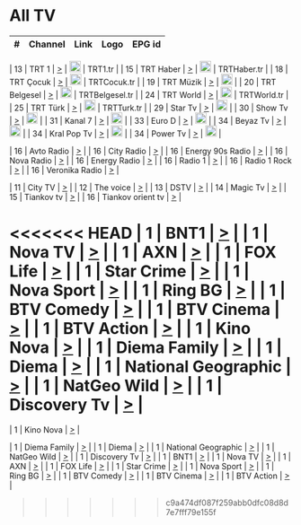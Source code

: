 <h1>All TV</h1>

| #   | Channel        | Link  | Logo | EPG id |
|:---:|:--------------:|:-----:|:----:|:------:|

| 13  | TRT 1            | [>](https://tv-trt1.medya.trt.com.tr/master.m3u8) | <img height="20" src="https://i.imgur.com/j786OLG.png"/> | TRT1.tr |
| 15  | TRT Haber        | [>](https://tv-trthaber.medya.trt.com.tr/master.m3u8) | <img height="20" src="https://i.imgur.com/OVfo8Ab.png"/> | TRTHaber.tr |
| 18  | TRT Çocuk        | [>](https://tv-trtcocuk.medya.trt.com.tr/master.m3u8) | <img height="20" src="https://i.imgur.com/QLFmD6d.png"/> | TRTCocuk.tr |
| 19  | TRT Müzik        | [>](https://tv-trtmuzik.medya.trt.com.tr/master.m3u8) | <img height="20" src="https://i.imgur.com/fIVFCEd.png"/> |
| 20  | TRT Belgesel     | [>](https://tv-trtbelgesel.medya.trt.com.tr/master.m3u8) | <img height="20" src="https://i.imgur.com/MGO87pe.png"/> | TRTBelgesel.tr |
| 24  | TRT World        | [>](https://tv-trtworld.medya.trt.com.tr/master.m3u8) | <img height="20" src="https://i.imgur.com/JEA2xpv.png"/> | TRTWorld.tr |
| 25  | TRT Türk         | [>](https://tv-trtturk.medya.trt.com.tr/master.m3u8) | <img height="20" src="https://i.imgur.com/OSTOQNw.png"/> | TRTTurk.tr |
| 29  | Star Tv   | [>](https://dogus-live.daioncdn.net/startv/startv_360p.m3u8) | <img height="20" src="https://i.imgur.com/IebUZx1.png"/> |
| 30  | Show Tv     | [>](https://ciner-live.daioncdn.net/showtv/showtv.m3u8) | <img height="20" src="https://i.imgur.com/IebUZx1.png"/> |
| 31  | Kanal 7     | [>](https://kanal7-live.daioncdn.net/kanal7/kanal7.m3u8) | <img height="20" src="https://i.imgur.com/IebUZx1.png"/> |
| 33  | Euro D    | [>](https://www.youtube.com/user/KanalD/live) | <img height="20" src="https://i.imgur.com/IebUZx1.png"/> |
| 34  | Beyaz Tv     | [>](https://beyaztv-live.daioncdn.net/beyaztv/beyaztv.m3u8) | <img height="20" src="https://i.imgur.com/IebUZx1.png"/> |
| 34  | Kral Pop Tv     | [>](https://www.youtube.com/watch?v=GuFTuKoXepw) | <img height="20" src="https://i.imgur.com/IebUZx1.png"/> |
| 34  | Power Tv     | [>](https://livetv.powerapp.com.tr/powerTV/powerhd.smil/chunklist.m3u8) | <img height="20" src="https://i.imgur.com/IebUZx1.png"/> |

| 16  | Avto Radio | [>](http://stream.metacast.eu/avtoradio.mp3.m3u) |
| 16  | City Radio | [>](http://stream.metacast.eu/city.aac.m3u) |
| 16  | Energy 90s Radio | [>](http://stream.metacast.eu/energy-90s.m3u) |
| 16  | Nova Radio | [>](http://stream.metacast.eu/nova.aac.m3u) |
| 16  | Energy Radio | [>](http://stream.metacast.eu/nrj.aac.m3u) |
| 16  | Radio 1 | [>](http://stream.metacast.eu/radio1.aac.m3u) |
| 16  | Radio 1 Rock | [>](http://stream.metacast.eu/radio1rock.aac.m3u) |
| 16  | Veronika Radio | [>](http://stream.metacast.eu/veronika.aac.m3u) |

| 11  | City TV | [>](https://tv.city.bg/play/tshls/citytv/index.m3u8) |
| 12  | The voice | [>](https://bss1.neterra.tv/thevoice/thevoice.m3u8) |
| 13  | DSTV | [>](http://46.249.95.140:8081/hls/data.m3u8) |
| 14  | Magic Tv | [>](https://bss1.neterra.tv/magictv/magictv.m3u8) |
| 15  | Tiankov tv | [>](https://streamer103.neterra.tv/tiankov-folk/live.m3u8) |
| 16  | Tiankov orient tv | [>](https://streamer103.neterra.tv/tiankov-orient/live.m3u8) |

<<<<<<< HEAD
| 1 | BNT1 | [>](https://ymkaya.xyz:46551/tv/bnt1/playlist.m3u8?wmsAuthSign=c2VydmVyX3RpbWU9OC8xOS8yMDI1IDE6MDM6MDMgUE0maGFzaF92YWx1ZT1LazBSYzdLMzB2SE0vWGFUSWxYR1V3PT0mdmFsaWRtaW51dGVzPTYw) |
| 1 | Nova TV | [>](https://ymkaya.xyz:46551/tv/novatv/playlist.m3u8?wmsAuthSign=c2VydmVyX3RpbWU9OC8xOS8yMDI1IDE6MDM6MTMgUE0maGFzaF92YWx1ZT1mMkJOR2xtWmphWFhvNVZBbjZYdU9nPT0mdmFsaWRtaW51dGVzPTYw) |
| 1 | AXN | [>](https://ymkaya.xyz:46551/tv/axn/playlist.m3u8?wmsAuthSign=c2VydmVyX3RpbWU9OC8xOS8yMDI1IDE6MDM6MjMgUE0maGFzaF92YWx1ZT00NzY4bE5LUFZyRUxoTGczY2dJdmRBPT0mdmFsaWRtaW51dGVzPTYw) |
| 1 | FOX Life | [>](https://ymkaya.xyz:46551/tv/foxlife/playlist.m3u8?wmsAuthSign=c2VydmVyX3RpbWU9OC8xOS8yMDI1IDE6MDM6MzIgUE0maGFzaF92YWx1ZT1xUDgyR3dWVXhEcEEyTGJZSFpFS2dnPT0mdmFsaWRtaW51dGVzPTYw) |
| 1 | Star Crime | [>](https://ymkaya.xyz:46551/tv/foxcrime/playlist.m3u8?wmsAuthSign=c2VydmVyX3RpbWU9OC8xOS8yMDI1IDE6MDM6NDIgUE0maGFzaF92YWx1ZT16TGNNYlNybVpPUFdzZjRtWlNCeE9RPT0mdmFsaWRtaW51dGVzPTYw) |
| 1 | Nova Sport | [>](https://ymkaya.xyz:46551/tv/novasport/playlist.m3u8?wmsAuthSign=c2VydmVyX3RpbWU9OC8xOS8yMDI1IDE6MDM6NTIgUE0maGFzaF92YWx1ZT1OczFvUTVsWC9VdVYyK1JHMUpGMUFnPT0mdmFsaWRtaW51dGVzPTYw) |
| 1 | Ring BG | [>](https://ymkaya.xyz:46551/tv/ringbg/playlist.m3u8?wmsAuthSign=c2VydmVyX3RpbWU9OC8xOS8yMDI1IDE6MDQ6MDEgUE0maGFzaF92YWx1ZT1MbUY2Zit5NVJOUk42c1BZdXhRNkZ3PT0mdmFsaWRtaW51dGVzPTYw) |
| 1 | BTV Comedy | [>](https://ymkaya.xyz:46551/tv/btvcomedy/playlist.m3u8?wmsAuthSign=c2VydmVyX3RpbWU9OC8xOS8yMDI1IDE6MDQ6MTEgUE0maGFzaF92YWx1ZT1NTWNudFVpRkxXejVGSmdZYXl2TVdnPT0mdmFsaWRtaW51dGVzPTYw) |
| 1 | BTV Cinema | [>](https://ymkaya.xyz:46551/tv/btvcinema/playlist.m3u8?wmsAuthSign=c2VydmVyX3RpbWU9OC8xOS8yMDI1IDE6MDQ6MjAgUE0maGFzaF92YWx1ZT1wWTdydjUwcTlGNm02dE5Jd21qL0xRPT0mdmFsaWRtaW51dGVzPTYw) |
| 1 | BTV Action | [>](https://ymkaya.xyz:46551/tv/btvaction/playlist.m3u8?wmsAuthSign=c2VydmVyX3RpbWU9OC8xOS8yMDI1IDE6MDQ6MjkgUE0maGFzaF92YWx1ZT0vejN1cFpxT3ArK0N2dXJ2Z05kMzFBPT0mdmFsaWRtaW51dGVzPTYw) |
| 1 | Kino Nova | [>](https://ymkaya.xyz:46551/tv/kinonova/playlist.m3u8?wmsAuthSign=c2VydmVyX3RpbWU9OC8xOS8yMDI1IDE6MDQ6MzkgUE0maGFzaF92YWx1ZT1jWWZQbStiVlRBMFNUemxzOWNRSE13PT0mdmFsaWRtaW51dGVzPTYw) |
| 1 | Diema Family | [>](https://ymkaya.xyz:46551/tv/diemafamily/playlist.m3u8?wmsAuthSign=c2VydmVyX3RpbWU9OC8xOS8yMDI1IDE6MDQ6NDggUE0maGFzaF92YWx1ZT0rVXJ1RFlYS2MwRlhrNHRxbXYxWXNRPT0mdmFsaWRtaW51dGVzPTYw) |
| 1 | Diema | [>](https://ymkaya.xyz:46551/tv/diema/playlist.m3u8?wmsAuthSign=c2VydmVyX3RpbWU9OC8xOS8yMDI1IDE6MDQ6NTggUE0maGFzaF92YWx1ZT1EVTJ3MkNWVzRxczZRRmFMMFdENlpBPT0mdmFsaWRtaW51dGVzPTYw) |
| 1 | National Geographic | [>](https://ymkaya.xyz:46551/tv/natgeo/playlist.m3u8?wmsAuthSign=c2VydmVyX3RpbWU9OC8xOS8yMDI1IDE6MDU6MDggUE0maGFzaF92YWx1ZT1DQkhweEhwcXpBYUpiZ0FrR0srOW9RPT0mdmFsaWRtaW51dGVzPTYw) |
| 1 | NatGeo Wild | [>](https://ymkaya.xyz:46551/tv/natgeowild/playlist.m3u8?wmsAuthSign=c2VydmVyX3RpbWU9OC8xOS8yMDI1IDE6MDU6MTcgUE0maGFzaF92YWx1ZT1WRUpCaC9WRHMyaDVMeS9PeTA5U0R3PT0mdmFsaWRtaW51dGVzPTYw) |
| 1 | Discovery Tv | [>](https://ymkaya.xyz:46551/tv/discovery/playlist.m3u8?wmsAuthSign=c2VydmVyX3RpbWU9OC8xOS8yMDI1IDE6MDU6MjcgUE0maGFzaF92YWx1ZT1Kdkw3KzkrK1BxRU5NZzlKOUtaRG1BPT0mdmFsaWRtaW51dGVzPTYw) |
=======


| 1 | Kino Nova | [>](https://ymkaya.xyz:11336/tv/kinonova/playlist.m3u8?wmsAuthSign=c2VydmVyX3RpbWU9MS8yLzIwMjUgNDo0MDoyMCBBTSZoYXNoX3ZhbHVlPWlFS1FrWEtMMVRFM3l5YklUWUJQUHc9PSZ2YWxpZG1pbnV0ZXM9NjA=) |

| 1 | Diema Family | [>](https://ymkaya.xyz:11336/tv/diemafamily/playlist.m3u8?wmsAuthSign=c2VydmVyX3RpbWU9MS8yLzIwMjUgNDo0MDozMCBBTSZoYXNoX3ZhbHVlPUVUaTVKTldvZTF5WVVCM0YwL21kaXc9PSZ2YWxpZG1pbnV0ZXM9NjA=) |
| 1 | Diema | [>](https://ymkaya.xyz:11336/tv/diema/playlist.m3u8?wmsAuthSign=c2VydmVyX3RpbWU9MS8yLzIwMjUgNDo0MDo0MCBBTSZoYXNoX3ZhbHVlPVlYMWVJT2NuUjNpUTBsaytEUFFOS2c9PSZ2YWxpZG1pbnV0ZXM9NjA=) |
| 1 | National Geographic | [>](https://ymkaya.xyz:11336/tv/natgeo/playlist.m3u8?wmsAuthSign=c2VydmVyX3RpbWU9MS8yLzIwMjUgNDo0MTo0MSBBTSZoYXNoX3ZhbHVlPTJQTlVmcG5nYWx0M013eUhGRGxnd0E9PSZ2YWxpZG1pbnV0ZXM9NjA=) |
| 1 | NatGeo Wild | [>](https://ymkaya.xyz:11336/tv/natgeowild/playlist.m3u8?wmsAuthSign=c2VydmVyX3RpbWU9MS8yLzIwMjUgNDo0MTo1MSBBTSZoYXNoX3ZhbHVlPVl1OXZaTTliN0hGWEN3eDBYd1duNkE9PSZ2YWxpZG1pbnV0ZXM9NjA=) |
| 1 | Discovery Tv | [>](https://ymkaya.xyz:11336/tv/discovery/playlist.m3u8?wmsAuthSign=c2VydmVyX3RpbWU9MS8yLzIwMjUgNDo0MjowMSBBTSZoYXNoX3ZhbHVlPWtBQmdLNlY2RmQwWElzMVYzSDJyVkE9PSZ2YWxpZG1pbnV0ZXM9NjA=) |
| 1 | BNT1 | [>](https://ymkaya.xyz:11336/tv/bnt1/playlist.m3u8?wmsAuthSign=c2VydmVyX3RpbWU9MS8yLzIwMjUgNDozODozOCBBTSZoYXNoX3ZhbHVlPVVrMVlRQXpJWlhYeUh6ZFVpSC9NMUE9PSZ2YWxpZG1pbnV0ZXM9NjA=) |
| 1 | Nova TV | [>](https://ymkaya.xyz:11336/tv/novatv/playlist.m3u8?wmsAuthSign=c2VydmVyX3RpbWU9MS8yLzIwMjUgNDozODo0OCBBTSZoYXNoX3ZhbHVlPUVxQjh1a0ZzYkVGZU8zZDFGTzdreVE9PSZ2YWxpZG1pbnV0ZXM9NjA=) |
| 1 | AXN | [>](https://ymkaya.xyz:11336/tv/axn/playlist.m3u8?wmsAuthSign=c2VydmVyX3RpbWU9MS8yLzIwMjUgNDozODo1OCBBTSZoYXNoX3ZhbHVlPUpkWStGY1hkNXhaOVpPZ0thQ0FZL3c9PSZ2YWxpZG1pbnV0ZXM9NjA=) |
| 1 | FOX Life | [>](https://ymkaya.xyz:11336/tv/foxlife/playlist.m3u8?wmsAuthSign=c2VydmVyX3RpbWU9MS8yLzIwMjUgNDozOToxMCBBTSZoYXNoX3ZhbHVlPWt1ZDc1T3AzYlZDTjJnSy9TU0xJZlE9PSZ2YWxpZG1pbnV0ZXM9NjA=) |
| 1 | Star Crime | [>](https://ymkaya.xyz:11336/tv/foxcrime/playlist.m3u8?wmsAuthSign=c2VydmVyX3RpbWU9MS8yLzIwMjUgNDozOToyMCBBTSZoYXNoX3ZhbHVlPXIwVU45Nm9FR1l2enNkTG9TanBxbmc9PSZ2YWxpZG1pbnV0ZXM9NjA=) |
| 1 | Nova Sport | [>](https://ymkaya.xyz:11336/tv/novasport/playlist.m3u8?wmsAuthSign=c2VydmVyX3RpbWU9MS8yLzIwMjUgNDozOTozMCBBTSZoYXNoX3ZhbHVlPXlSZ0UxazVaM0xhSmc0NmR4T0c1T2c9PSZ2YWxpZG1pbnV0ZXM9NjA=) |
| 1 | Ring BG | [>](https://ymkaya.xyz:11336/tv/ringbg/playlist.m3u8?wmsAuthSign=c2VydmVyX3RpbWU9MS8yLzIwMjUgNDozOTo0MCBBTSZoYXNoX3ZhbHVlPTR4aUlFNHVUYWN4enY1WkVuOFZma2c9PSZ2YWxpZG1pbnV0ZXM9NjA=) |
| 1 | BTV Comedy | [>](https://ymkaya.xyz:11336/tv/btvcomedy/playlist.m3u8?wmsAuthSign=c2VydmVyX3RpbWU9MS8yLzIwMjUgNDozOTo1MCBBTSZoYXNoX3ZhbHVlPUtrMTJ2RHNTTUU1RFp1ZkVOdXFSK3c9PSZ2YWxpZG1pbnV0ZXM9NjA=) |
| 1 | BTV Cinema | [>](https://ymkaya.xyz:11336/tv/btvcinema/playlist.m3u8?wmsAuthSign=c2VydmVyX3RpbWU9MS8yLzIwMjUgNDozOTo1OSBBTSZoYXNoX3ZhbHVlPTZWcU9FZW56cG1NM1lrYy8xNE5NeHc9PSZ2YWxpZG1pbnV0ZXM9NjA=) |
| 1 | BTV Action | [>](https://ymkaya.xyz:11336/tv/btvaction/playlist.m3u8?wmsAuthSign=c2VydmVyX3RpbWU9MS8yLzIwMjUgNDo0MDoxMCBBTSZoYXNoX3ZhbHVlPUlDd0ErRkZVWThyMVZwR3c2REdGZ3c9PSZ2YWxpZG1pbnV0ZXM9NjA=) |
>>>>>>> c9a474df087f259abb0dfc08d8d7e7fff79e155f

